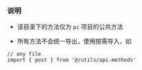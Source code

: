 ### 说明

- 该目录下的方法仅为 `pc` 项目的公共方法

- 所有方法不会统一导出，使用按需导入，如

```
// any file
import { post } from '@/utils/api-methods'
```
